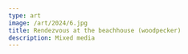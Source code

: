 ```yaml
---
type: art
image: /art/2024/6.jpg
title: Rendezvous at the beachhouse (woodpecker)
description: Mixed media
---
```


